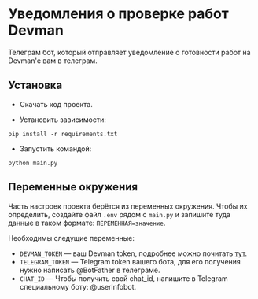 # Уведомления о проверке работ Devman

Телеграм бот, который отправляет уведомление о готовности работ на Devman'e вам в телеграм.

## Установка

- Скачать код проекта.

- Установить зависимости:

```console
pip install -r requirements.txt
```

- Запустить командой:

```console
python main.py
```

## Переменные окружения

Часть настроек проекта берётся из переменных окружения. Чтобы их определить, создайте файл `.env` рядом с `main.py` и запишите туда данные в таком формате: `ПЕРЕМЕННАЯ=значение`.

Необходимы следущие переменные:

- `DEVMAN_TOKEN` — ваш Devman token, подробнее можно почитать [тут](https://dvmn.org/api/docs/).
- `TELEGRAM_TOKEN` — Telegram token вашего бота, для его получения нужно написать @BotFather в телеграме.
- `CHAT_ID` — Чтобы получить свой chat_id, напишите в Telegram специальному боту: @userinfobot.
